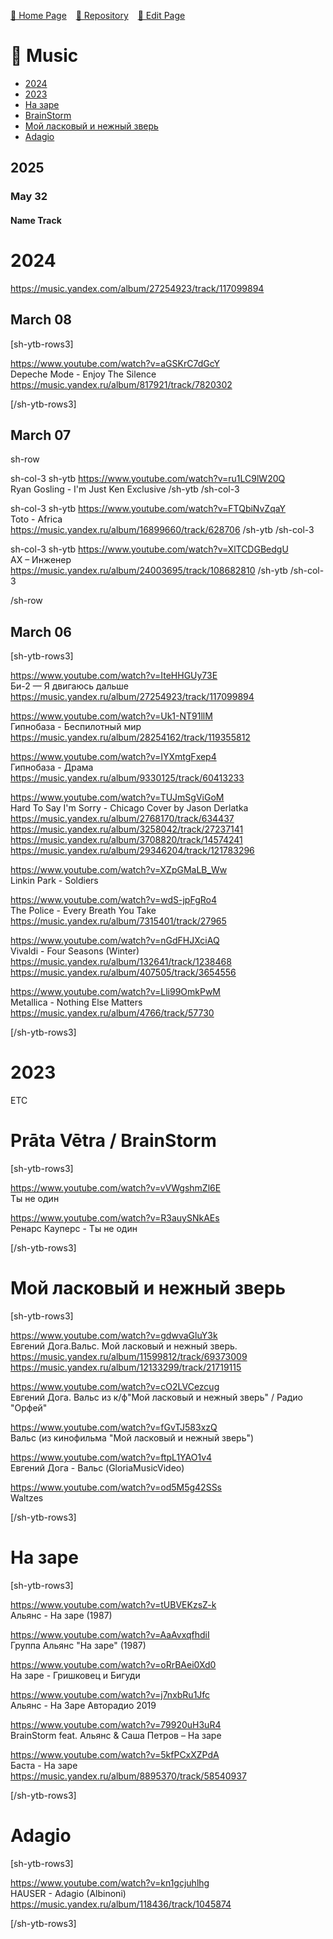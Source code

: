 <style>
	@import url("/utils/css/bootstrap-grid.css");
	@import url("/utils/css/iframe-youtube.css");
</style>
<script src="/shortcutsjs/shortcuts-v5.js" defer></script>


 [🚀 Home Page](https://andrewalevin.github.io/) &ensp;  [🏰 Repository](https://github.com/andrewalevin/andrewalevin.github.io) &ensp;  [🔨 Edit Page](https://github.com/andrewalevin/andrewalevin.github.io/edit/main/music.md)



# 🎸 Music

- [2024](#2024)
- [2023](#2023)
- [На заре](#na-zare)
- [BrainStorm](#brainstorm)
- [Мой ласковый и нежный зверь](#waltz)
- [Adagio](#adagio)

## 2025

### May 32

#### Name Track


# 2024

https://music.yandex.com/album/27254923/track/117099894


## March 08

[sh-ytb-rows3]

https://www.youtube.com/watch?v=aGSKrC7dGcY  
Depeche Mode - Enjoy The Silence  
https://music.yandex.ru/album/817921/track/7820302

[/sh-ytb-rows3]


## March 07

sh-row

sh-col-3
sh-ytb
https://www.youtube.com/watch?v=ru1LC9lW20Q  
Ryan Gosling - I'm Just Ken Exclusive
/sh-ytb
/sh-col-3

sh-col-3
sh-ytb
https://www.youtube.com/watch?v=FTQbiNvZqaY  
Toto - Africa    
https://music.yandex.ru/album/16899660/track/628706
/sh-ytb
/sh-col-3

sh-col-3
sh-ytb
https://www.youtube.com/watch?v=XlTCDGBedgU  
АХ – Инженер  
https://music.yandex.ru/album/24003695/track/108682810
/sh-ytb
/sh-col-3

/sh-row
	


## March 06

[sh-ytb-rows3]

https://www.youtube.com/watch?v=IteHHGUy73E  
Би-2 — Я двигаюсь дальше  
https://music.yandex.ru/album/27254923/track/117099894

https://www.youtube.com/watch?v=Uk1-NT91llM  
Гипнобаза - Беспилотный мир  
https://music.yandex.ru/album/28254162/track/119355812

https://www.youtube.com/watch?v=IYXmtgFxep4  
Гипнобаза - Драма  
https://music.yandex.ru/album/9330125/track/60413233

https://www.youtube.com/watch?v=TUJmSgViGoM  
Hard To Say I'm Sorry - Chicago Cover by Jason Derlatka  
https://music.yandex.ru/album/2768170/track/634437  
https://music.yandex.ru/album/3258042/track/27237141  
https://music.yandex.ru/album/3708820/track/14574241  
https://music.yandex.ru/album/29346204/track/121783296

https://www.youtube.com/watch?v=XZpGMaLB_Ww  
Linkin Park - Soldiers  

https://www.youtube.com/watch?v=wdS-jpFgRo4  
The Police - Every Breath You Take  
https://music.yandex.ru/album/7315401/track/27965

https://www.youtube.com/watch?v=nGdFHJXciAQ  
Vivaldi - Four Seasons (Winter)  
https://music.yandex.ru/album/132641/track/1238468  
https://music.yandex.ru/album/407505/track/3654556

https://www.youtube.com/watch?v=Lli99OmkPwM  
Metallica - Nothing Else Matters  
https://music.yandex.ru/album/4766/track/57730

[/sh-ytb-rows3]


# 2023

ETC


<div id="brainstorm"></div>

# Prāta Vētra / BrainStorm

[sh-ytb-rows3]

https://www.youtube.com/watch?v=vVWgshmZl6E  
Ты не один  

https://www.youtube.com/watch?v=R3auySNkAEs  
Ренарс Кауперс - Ты не один  

[/sh-ytb-rows3]



<div id="waltz"></div>

# Мой ласковый и нежный зверь

[sh-ytb-rows3]

https://www.youtube.com/watch?v=gdwvaGluY3k  
Евгений Дога.Вальс. Мой ласковый и нежный зверь.  
https://music.yandex.ru/album/11599812/track/69373009  
https://music.yandex.ru/album/12133299/track/21719115

https://www.youtube.com/watch?v=cO2LVCezcug  
Евгений Дога. Вальс из к/ф"Мой ласковый и нежный зверь" / Радио "Орфей"  

https://www.youtube.com/watch?v=fGvTJ583xzQ  
Вальс (из кинофильма "Мой ласковый и нежный зверь")  
	
https://www.youtube.com/watch?v=ftpL1YAO1v4  
Евгений Дога - Вальс (GloriaMusicVideo)

https://www.youtube.com/watch?v=od5M5g42SSs  
Waltzes  

[/sh-ytb-rows3]



<div id="na-zare"></div>

# На заре

[sh-ytb-rows3]

https://www.youtube.com/watch?v=tUBVEKzsZ-k  
Альянс - На заре (1987)  

https://www.youtube.com/watch?v=AaAvxqfhdiI  
Группа Альянс "На заре" (1987)  

https://www.youtube.com/watch?v=oRrBAei0Xd0  
На заре - Гришковец и Бигуди  

https://www.youtube.com/watch?v=j7nxbRu1Jfc  
Альянс - На Заре Авторадио 2019  

https://www.youtube.com/watch?v=79920uH3uR4  
BrainStorm feat. Альянс & Саша Петров – На заре  

https://www.youtube.com/watch?v=5kfPCxXZPdA  
Баста - На заре  
https://music.yandex.ru/album/8895370/track/58540937  


[/sh-ytb-rows3]



# Adagio

[sh-ytb-rows3]

https://www.youtube.com/watch?v=kn1gcjuhlhg  
HAUSER - Adagio (Albinoni)  
https://music.yandex.ru/album/118436/track/1045874

[/sh-ytb-rows3]



